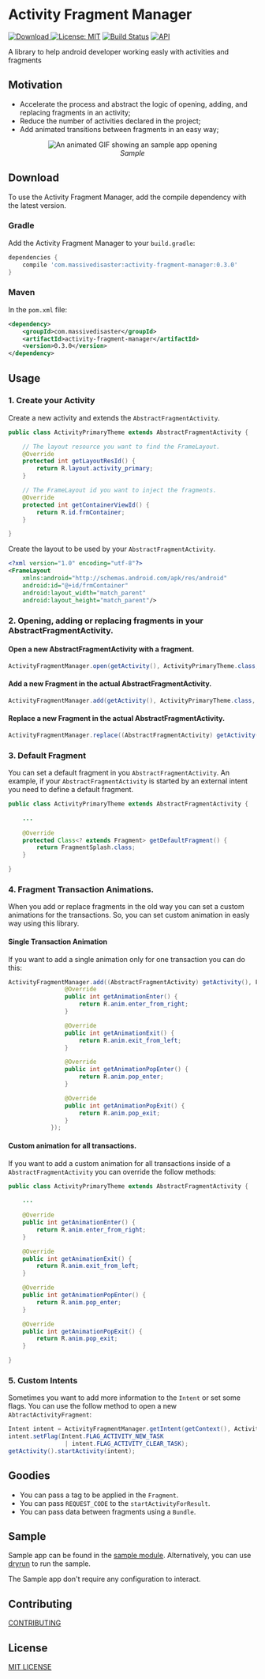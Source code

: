 # Activity Fragment Manager 
[![Download](https://api.bintray.com/packages/jmspt/maven/activity-fragment-manager/images/download.svg) ](https://bintray.com/jmspt/maven/activity-fragment-manager/)
[![License: MIT](https://img.shields.io/badge/License-MIT-yellow.svg)](https://opensource.org/licenses/MIT)
[![Build Status](https://travis-ci.org/massivedisaster/ActivityFragmentManager.svg?branch=master)](https://travis-ci.org/massivedisaster/ActivityFragmentManager)
[![API](https://img.shields.io/badge/API-10%2B-brightgreen.svg?style=flat)](https://android-arsenal.com/api?level=10)

A library to help android developer working easly with activities and fragments 

## Motivation

* Accelerate the process and abstract the logic of opening, adding, and replacing fragments in an activity;
* Reduce the number of activities declared in the project;
* Add animated transitions between fragments in an easy way;

<div align="center">
  <img src="extra/example.gif" alt="An animated GIF showing an sample app opening" />
  <br />
  <em>Sample</em>
</div>

## Download

To use the Activity Fragment Manager, add the compile dependency with the latest version.

### Gradle

Add the Activity Fragment Manager to your `build.gradle`:
```gradle
dependencies {
    compile 'com.massivedisaster:activity-fragment-manager:0.3.0'
}
```

### Maven

In the `pom.xml` file:
```xml
<dependency>
    <groupId>com.massivedisaster</groupId>
    <artifactId>activity-fragment-manager</artifactId>
    <version>0.3.0</version>
</dependency>
```

## Usage

### 1. Create your Activity

Create a new activity and extends the ```AbstractFragmentActivity```.

```java
public class ActivityPrimaryTheme extends AbstractFragmentActivity {

    // The layout resource you want to find the FrameLayout.
    @Override
    protected int getLayoutResId() {
        return R.layout.activity_primary;
    }

    // The FrameLayout id you want to inject the fragments.
    @Override
    protected int getContainerViewId() {
        return R.id.frmContainer;
    }

}

```

Create the layout to be used by your ```AbstractFragmentActivity```.
```xml
<?xml version="1.0" encoding="utf-8"?>
<FrameLayout
    xmlns:android="http://schemas.android.com/apk/res/android"
    android:id="@+id/frmContainer"
    android:layout_width="match_parent"
    android:layout_height="match_parent"/>
```

### 2. Opening, adding or replacing fragments in your AbstractFragmentActivity.

#### Open a new AbstractFragmentActivity with a fragment.
```java
ActivityFragmentManager.open(getActivity(), ActivityPrimaryTheme.class, FragmentExample.class);
```

#### Add a new Fragment in the actual AbstractFragmentActivity.
```java
ActivityFragmentManager.add(getActivity(), ActivityPrimaryTheme.class, FragmentExample.class);
```

#### Replace a new Fragment in the actual AbstractFragmentActivity.
```java
ActivityFragmentManager.replace((AbstractFragmentActivity) getActivity(), FragmentExample.class);
```

### 3. Default Fragment

You can set a default fragment in you ```AbstractFragmentActivity```.
An example, if your ```AbstractFragmentActivity``` is started by an external intent you need to define a default fragment.

```java
public class ActivityPrimaryTheme extends AbstractFragmentActivity {

    ...
    
    @Override
    protected Class<? extends Fragment> getDefaultFragment() {
        return FragmentSplash.class;
    }

}
```

### 4. Fragment Transaction Animations.
When you add or replace fragments in the old way you can set a custom animations for the transactions. So, you can set custom animation in easly way using this library.

#### Single Transaction Animation

If you want to add a single animation only for one transaction you can do this:
```java
ActivityFragmentManager.add((AbstractFragmentActivity) getActivity(), FragmentExample.class, new TransactionAnimation() {
                @Override
                public int getAnimationEnter() {
                    return R.anim.enter_from_right;
                }

                @Override
                public int getAnimationExit() {
                    return R.anim.exit_from_left;
                }

                @Override
                public int getAnimationPopEnter() {
                    return R.anim.pop_enter;
                }

                @Override
                public int getAnimationPopExit() {
                    return R.anim.pop_exit;
                }
            });
```

#### Custom animation for all transactions.

If you want to add a custom animation for all transactions inside of a ```AbstractFragmentActivity``` you can override the follow methods:
```java
public class ActivityPrimaryTheme extends AbstractFragmentActivity {

    ...
    
    @Override
    public int getAnimationEnter() {
        return R.anim.enter_from_right;
    }

    @Override
    public int getAnimationExit() {
        return R.anim.exit_from_left;
    }

    @Override
    public int getAnimationPopEnter() {
        return R.anim.pop_enter;
    }

    @Override
    public int getAnimationPopExit() {
        return R.anim.pop_exit;
    }

}
```

### 5. Custom Intents
Sometimes you want to add more information to the ```Intent``` or set some flags. You can use the follow method to open a new ```AbtractActivityFragment```:

```java
Intent intent = ActivityFragmentManager.getIntent(getContext(), ActivityPrimaryTheme.class, FragmentExample.class);
intent.setFlag(Intent.FLAG_ACTIVITY_NEW_TASK
                | intent.FLAG_ACTIVITY_CLEAR_TASK);
getActivity().startActivity(intent);
``` 

## Goodies

* You can pass a tag to be applied in the ```Fragment```.
* You can pass ```REQUEST_CODE``` to the ```startActivityForResult```.
* You can pass data between fragments using a ```Bundle```.

## Sample

Sample app can be found in the [sample module](sample). 
Alternatively, you can use [dryrun](https://github.com/cesarferreira/dryrun) to run the sample.

The Sample app don't require any configuration to interact.

## Contributing
[CONTRIBUTING](CONTRIBUTING.md)

## License
[MIT LICENSE](LICENSE.md)
